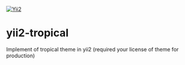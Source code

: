 [![Yii2](https://img.shields.io/badge/Powered_by-Yii_Framework-green.svg?style=flat)](http://www.yiiframework.com/)

# yii2-tropical
Implement of tropical theme in yii2 (required your license of theme for production)
